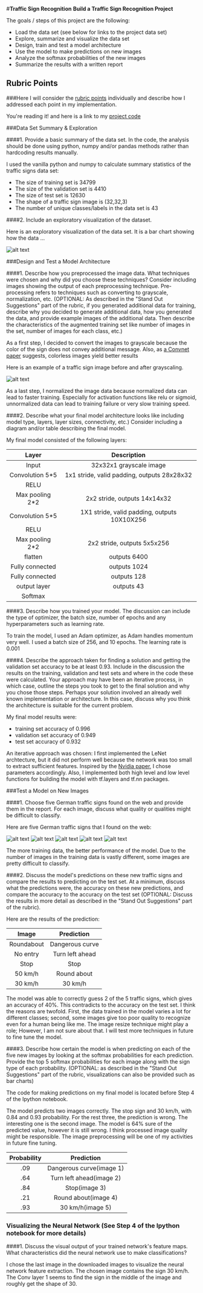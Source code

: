 #**Traffic Sign Recognition** 
**Build a Traffic Sign Recognition Project**

The goals / steps of this project are the following:
* Load the data set (see below for links to the project data set)
* Explore, summarize and visualize the data set
* Design, train and test a model architecture
* Use the model to make predictions on new images
* Analyze the softmax probabilities of the new images
* Summarize the results with a written report


[//]: # (Image References)

[image1]: ./examples/visualization.jpg "Visualization"
[image2]: ./examples/grayscale.jpg "Grayscaling"
[image3]: ./examples/random_noise.jpg "Random Noise"
[image4]: ./test_images/roundturn.jpeg "Traffic Sign 1"
[image5]: ./test_images/noentry.jpeg "Traffic Sign 2"
[image6]: ./test_images/nopassing.jpeg "Traffic Sign 3"
[image7]: ./test_images/speed50.jpeg "Traffic Sign 4"
[image8]: ./test_images/speed30.jpeg "Traffic Sign 5"

## Rubric Points
###Here I will consider the [rubric points](https://review.udacity.com/#!/rubrics/481/view) individually and describe how I addressed each point in my implementation.  


You're reading it! and here is a link to my [project code](https://github.com/udacity/CarND-Traffic-Sign-Classifier-Project/blob/master/Traffic_Sign_Classifier.ipynb)

###Data Set Summary & Exploration

####1. Provide a basic summary of the data set. In the code, the analysis should be done using python, numpy and/or pandas methods rather than hardcoding results manually.

I used the vanilla python and numpy to calculate summary statistics of the traffic
signs data set:

* The size of training set is 34799
* The size of the validation set is 4410
* The size of test set is 12630
* The shape of a traffic sign image is (32,32,3)
* The number of unique classes/labels in the data set is 43

####2. Include an exploratory visualization of the dataset.

Here is an exploratory visualization of the data set. It is a bar chart showing how the data ...

![alt text][image1]

###Design and Test a Model Architecture

####1. Describe how you preprocessed the image data. What techniques were chosen and why did you choose these techniques? Consider including images showing the output of each preprocessing technique. Pre-processing refers to techniques such as converting to grayscale, normalization, etc. (OPTIONAL: As described in the "Stand Out Suggestions" part of the rubric, if you generated additional data for training, describe why you decided to generate additional data, how you generated the data, and provide example images of the additional data. Then describe the characteristics of the augmented training set like number of images in the set, number of images for each class, etc.)

As a first step, I decided to convert the images to grayscale because the color of the sign does not convey additional message. Also, as [a Convnet paper](http://yann.lecun.com/exdb/publis/pdf/sermanet-ijcnn-11.pdf) suggests, colorless images yield better results

Here is an example of a traffic sign image before and after grayscaling.

![alt text][image2]

As a last step, I normalized the image data because normalized data can lead to faster training. Especially for activation functions like relu or sigmoid, unnormalized data can lead to training failure or very slow training speed.


####2. Describe what your final model architecture looks like including model type, layers, layer sizes, connectivity, etc.) Consider including a diagram and/or table describing the final model.

My final model consisted of the following layers:

| Layer     		|     Description	        					| 
|:---------------------:|:---------------------------------------------:| 
| Input         		| 32x32x1 grayscale image   							| 
| Convolution 5*5     	| 1x1 stride, valid padding, outputs 28x28x32 	|
| RELU					|												|
| Max pooling	2*2     	| 2x2 stride,  outputs 14x14x32 				|
| Convolution 5*5	    | 1X1 stride, valid padding, outputs 10X10X256  |
| RELU					|												|
| Max pooling	2*2      	| 2x2 stride,  outputs 5x5x256 				|
| flatten		| outputs 6400        									|
| Fully connected		| outputs 1024        									|
| Fully connected		| outputs 128        									|
| output layer		| outputs 43        									|
| Softmax				|         									|

 


####3. Describe how you trained your model. The discussion can include the type of optimizer, the batch size, number of epochs and any hyperparameters such as learning rate.

To train the model, I used an Adam optimizer, as Adam handles momentum very well. I used a batch size of 256, and 10 epochs. The learning rate is 0.001

####4. Describe the approach taken for finding a solution and getting the validation set accuracy to be at least 0.93. Include in the discussion the results on the training, validation and test sets and where in the code these were calculated. Your approach may have been an iterative process, in which case, outline the steps you took to get to the final solution and why you chose those steps. Perhaps your solution involved an already well known implementation or architecture. In this case, discuss why you think the architecture is suitable for the current problem.

My final model results were:
* training set accuracy of 0.996
* validation set accuracy of 0.949
* test set accuracy of 0.932

An iterative approach was chosen:
I first implemented the LeNet archtecture, but it did not perform well because the network was too small to extract sufficient features. Inspired by the [Nvidia paper](https://devblogs.nvidia.com/parallelforall/deep-learning-self-driving-cars/), I chose parameters accordingly. Also, I implemented both high level and low level functions for building the model with tf.layers and tf.nn packages.
 

###Test a Model on New Images

####1. Choose five German traffic signs found on the web and provide them in the report. For each image, discuss what quality or qualities might be difficult to classify.

Here are five German traffic signs that I found on the web:

![alt text][image4] ![alt text][image5] ![alt text][image6] 
![alt text][image7] ![alt text][image8]

The more training data, the better performance of the model. Due to the number of images in the training data is vastly different, some images are pretty difficult to classify.

####2. Discuss the model's predictions on these new traffic signs and compare the results to predicting on the test set. At a minimum, discuss what the predictions were, the accuracy on these new predictions, and compare the accuracy to the accuracy on the test set (OPTIONAL: Discuss the results in more detail as described in the "Stand Out Suggestions" part of the rubric).

Here are the results of the prediction:

| Image			        |     Prediction	        					| 
|:---------------------:|:---------------------------------------------:| 
| Roundabout      		| Dangerous curve   									| 
| No entry    			| Turn left ahead 										|
| Stop					| Stop											|
| 50 km/h	      		| Round about					 				|
| 30 km/h			| 30 km/h      							|


The model was able to correctly guess 2 of the 5 traffic signs, which gives an accuracy of 40%. This contradicts to the accuracy on the test set. I think the reasons are twofold. First, the data trained in the model varies a lot for different classes; second, some images give too poor quality to recognize even for a human being like me. The image resize technique might play a role; However, I am not sure about that. I will test more techniques in future to fine tune the model.

####3. Describe how certain the model is when predicting on each of the five new images by looking at the softmax probabilities for each prediction. Provide the top 5 softmax probabilities for each image along with the sign type of each probability. (OPTIONAL: as described in the "Stand Out Suggestions" part of the rubric, visualizations can also be provided such as bar charts)

The code for making predictions on my final model is located before Step 4 of the Ipython notebook.

The model predicts two images correctly. The stop sign and 30 km/h, with 0.84 and 0.93 probability. For the rest three, the prediction is wrong. The interesting one is the second image. The model is 64% sure of the predicted value, however it is still wrong. I think processed image quality might be responsible. The image preprocessing will be one of my activities in future fine tuning.

| Probability         	|     Prediction	        					| 
|:---------------------:|:---------------------------------------------:| 
| .09         			| Dangerous curve(image 1)   									| 
| .64     				| Turn left ahead(image 2) 										|
| .84					| Stop(image 3)										|
| .21	      			| Round about(image 4)				 				|
| .93				    | 30 km/h(image 5)     							|

 

### Visualizing the Neural Network (See Step 4 of the Ipython notebook for more details)
####1. Discuss the visual output of your trained network's feature maps. What characteristics did the neural network use to make classifications?

I chose the last image in the downloaded images to visualize the neural network feature extraction. The chosen image contains the sign 30 km/h. The Conv layer 1 seems to find the sign in the middle of the image and roughly get the shape of 30. 



